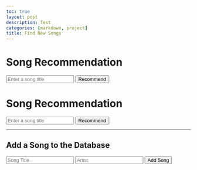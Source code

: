 ```yaml
---
toc: true
layout: post
description: Test
categories: [markdown, project]
title: Find New Songs
---
```


<html>
<head>
    <title>Song Recommendation</title>
    <script src="https://code.jquery.com/jquery-3.6.0.min.js"></script>
</head>
<body>
    <h1>Song Recommendation</h1>
    <input type="text" id="songInput" placeholder="Enter a song title">
    <button onclick="recommendSongs()">Recommend</button>
    <div id="recommendations"></div>

  
<h1>Song Recommendation</h1>
<input type="text" id="songInput" placeholder="Enter a song title">
<button onclick="recommendSongs()">Recommend</button>
<div id="recommendations"></div>

<hr>

<h2>Add a Song to the Database</h2>
<input type="text" id="addTitleInput" placeholder="Song Title">
<input type="text" id="addArtistInput" placeholder="Artist">
<!-- Add more input fields for other attributes if needed -->
<button onclick="addSong()">Add Song</button>


<script>
        function recommendSongs() {
            var userInput = document.getElementById("songInput").value;
            recommendSimilarSongs(userInput);
        }

        function recommendSimilarSongs(title) {
            var features = ['bpm', 'energy', 'danceability', 'loudness', 'valence'];

            fetch('https://playourshiny.duckdns.org/songdatabase')
                .then(response => response.json())
                .then(data => {
                    var songData = data;

                    var inputIndex;
                    var inputSong = songData.find(function (song, index) {
                        if (song.title.toLowerCase() === title.toLowerCase()) {
                            inputIndex = index;
                            return true;
                        }
                        return false;
                    });

                    if (!inputSong) {
                        console.log("The title you entered is not in our database. Try another, or fix spelling");
                        return;
                    }

                    var similarities = songData.map(function (song, index) {
                        if (index === inputIndex) return Infinity; // Exclude the inputted song
                        return calculateSimilarity(inputSong, song);
                    });

                    var topIndices = getTopIndices(similarities, 5);

                    var recommendationsDiv = document.getElementById("recommendations");
                    recommendationsDiv.innerHTML = "<p>Based on the song you like: " + title + ", we recommend these five songs for your new playlist:</p><hr>";
                    for (var i = 1; i < topIndices.length + 1; i++) {
                        var index = topIndices[i - 1];
                        var recommendedSong = songData[index];
                        var songTitle = recommendedSong.title;
                        var songArtist = recommendedSong.artist;
                        var recommendation = document.createElement("p");
                        recommendation.textContent = i + ". " + songTitle + " by " + songArtist;
                        recommendationsDiv.appendChild(recommendation);
                    }
                })
                .catch(error => {
                    console.error("Error fetching data:", error);
                });
        }

        function calculateSimilarity(song1, song2) {
            var features = ['bpm', 'energy', 'danceability', 'loudness', 'valence'];
            var differences = features.map(function (feature) {
                return Math.abs(song1[feature] - song2[feature]);
            });
            return differences.reduce(function (sum, difference) {
                return sum + difference;
            }, 0);
        }

        function getTopIndices(arr, count) {
            var indices = arr.map(function (value, index) {
                return index;
            });
            indices.sort(function (a, b) {
                return arr[a] - arr[b];
            });
            return indices.slice(0, count);
        }



function addSong() {
        var title = document.getElementById("addTitleInput").value;
        var artist = document.getElementById("addArtistInput").value;
        // Get values for other attributes if needed

        var requestBody = {
            title: title,
            artist: artist,
            // Add other attributes as key-value pairs in the requestBody object
        };

        fetch('https://playourshiny.duckdns.org/create', {
            method: 'POST',
            headers: {
                'Content-Type': 'application/json'
            },
            body: JSON.stringify(requestBody)
        })
        .then(response => {
            if (response.ok) {
              alert("success")
                console.log("Song added successfully!");
                // Clear the input fields after successful addition
                document.getElementById("addTitleInput").value = "";
                document.getElementById("addArtistInput").value = "";
                // Clear other input fields if needed
            } else {
              alert(response.status)
                console.error("Failed to add song. Status:", response.status);
            }
        })
        .catch(error => {
            console.error("Error adding song:", error);
        });
    }


  
    </script>
</body>
</html>

